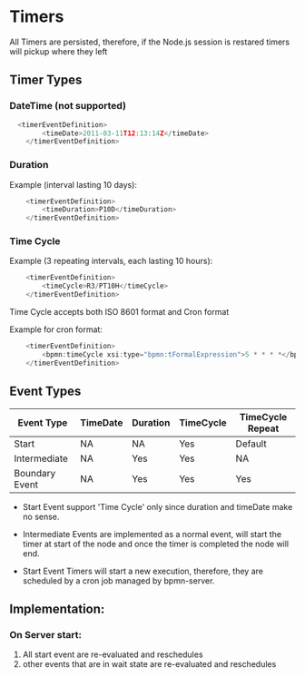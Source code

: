 # Timers

All Timers are persisted, therefore, if the Node.js session is restared timers will pickup where they left     
## Timer Types

### DateTime (not supported)
```javascript
  <timerEventDefinition>
        <timeDate>2011-03-11T12:13:14Z</timeDate>
    </timerEventDefinition>
```
### Duration

Example (interval lasting 10 days):

```javascript
    <timerEventDefinition>
        <timeDuration>P10D</timeDuration>
    </timerEventDefinition>
```

### Time Cycle

Example (3 repeating intervals, each lasting 10 hours):

```javascript
    <timerEventDefinition>
        <timeCycle>R3/PT10H</timeCycle>
    </timerEventDefinition>
```

Time Cycle accepts both ISO 8601 format and Cron format

Example for cron format:

```javascript
    <timerEventDefinition>
        <bpmn:timeCycle xsi:type="bpmn:tFormalExpression">5 * * * *</bpmn:timeCycle>
    </timerEventDefinition>
```



## Event Types

| Event Type | TimeDate  |  Duration  | TimeCycle  | TimeCycle Repeat |
| -------------|-----------|  -------------|-----------|-------- |
| Start          | NA       | NA             | Yes        |Default |
|Intermediate    | NA      |Yes            |Yes        |NA |
|Boundary Event   |NA         |Yes            |Yes        |Yes |


- Start Event support 'Time Cycle' only since duration and timeDate make no sense.
 
- Intermediate Events are implemented as a normal event, will start the timer at start of the node and once the timer is completed the node will end.

- Start Event Timers will start a new execution, therefore, they are scheduled by a cron job managed by bpmn-server.



## Implementation:
   
### On Server start:

1. All start event are re-evaluated and reschedules
2. other events that are in wait state are re-evaluated and reschedules



       
